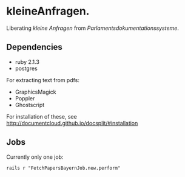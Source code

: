kleineAnfragen.
===============

Liberating *kleine Anfragen* from *Parlamentsdokumentationssysteme*.

Dependencies
------------

* ruby 2.1.3
* postgres

For extracting text from pdfs:

* GraphicsMagick
* Poppler
* Ghostscript

For installation of these, see http://documentcloud.github.io/docsplit/#installation

Jobs
----

Currently only one job:

`rails r "FetchPapersBayernJob.new.perform"`